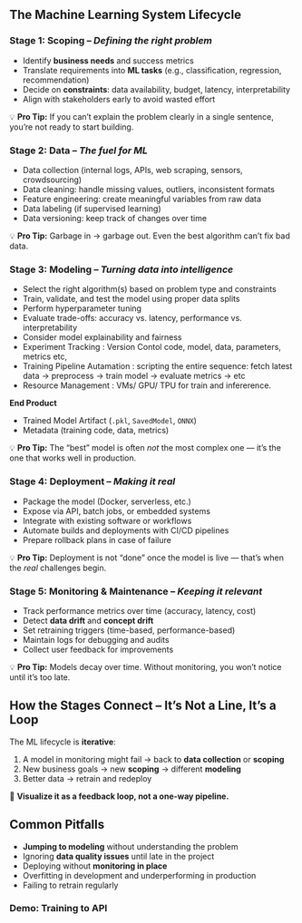 
## The Machine Learning System Lifecycle


### Stage 1: Scoping – *Defining the right problem*

* Identify **business needs** and success metrics
* Translate requirements into **ML tasks** (e.g., classification, regression, recommendation)
* Decide on **constraints**: data availability, budget, latency, interpretability
* Align with stakeholders early to avoid wasted effort

💡 **Pro Tip:** If you can’t explain the problem clearly in a single sentence, you’re not ready to start building.


### Stage 2: Data – *The fuel for ML*

* Data collection (internal logs, APIs, web scraping, sensors, crowdsourcing)
* Data cleaning: handle missing values, outliers, inconsistent formats
* Feature engineering: create meaningful variables from raw data
* Data labeling (if supervised learning)
* Data versioning: keep track of changes over time

💡 **Pro Tip:** Garbage in → garbage out. Even the best algorithm can’t fix bad data.


### Stage 3: Modeling – *Turning data into intelligence*

* Select the right algorithm(s) based on problem type and constraints
* Train, validate, and test the model using proper data splits
* Perform hyperparameter tuning
* Evaluate trade-offs: accuracy vs. latency, performance vs. interpretability
* Consider model explainability and fairness
* Experiment Tracking : Version Contol code, model, data, parameters, metrics etc,
* Training Pipeline Autamation :  scripting the entire sequence: fetch latest data → preprocess → train model → evaluate metrics → etc
* Resource Management : VMs/ GPU/ TPU for train and infererence.

**End Product** 
- Trained Model Artifact (`.pkl`, `SavedModel`, `ONNX`)
- Metadata (training code, data, metrics)

💡 **Pro Tip:** The “best” model is often *not* the most complex one — it’s the one that works well in production.


### Stage 4: Deployment – *Making it real*

* Package the model (Docker, serverless, etc.)
* Expose via API, batch jobs, or embedded systems
* Integrate with existing software or workflows
* Automate builds and deployments with CI/CD pipelines
* Prepare rollback plans in case of failure

💡 **Pro Tip:** Deployment is not “done” once the model is live — that’s when the *real* challenges begin.


### Stage 5: Monitoring & Maintenance – *Keeping it relevant*

* Track performance metrics over time (accuracy, latency, cost)
* Detect **data drift** and **concept drift**
* Set retraining triggers (time-based, performance-based)
* Maintain logs for debugging and audits
* Collect user feedback for improvements

💡 **Pro Tip:** Models decay over time. Without monitoring, you won’t notice until it’s too late.


## How the Stages Connect – It’s Not a Line, It’s a Loop

The ML lifecycle is **iterative**:

1. A model in monitoring might fail → back to **data collection** or **scoping**
2. New business goals → new **scoping** → different **modeling**
3. Better data → retrain and redeploy

📍 **Visualize it as a feedback loop, not a one-way pipeline.**


## Common Pitfalls

* **Jumping to modeling** without understanding the problem
* Ignoring **data quality issues** until late in the project
* Deploying without **monitoring in place**
* Overfitting in development and underperforming in production
* Failing to retrain regularly


### Demo: Training to API